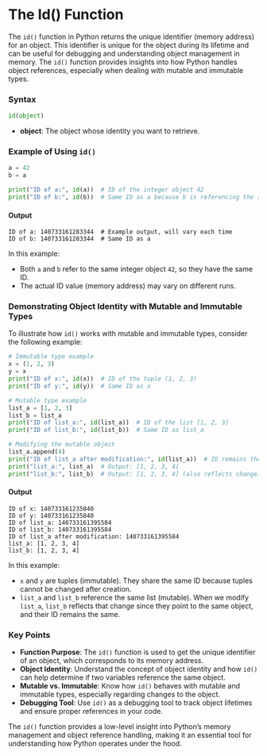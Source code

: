 # The Id() Function
The `id()` function in Python returns the unique identifier (memory address) for an object. This identifier is unique for the object during its lifetime and can be useful for debugging and understanding object management in memory. The `id()` function provides insights into how Python handles object references, especially when dealing with mutable and immutable types.

### Syntax

```python
id(object)
```

- **object**: The object whose identity you want to retrieve.

### Example of Using `id()`

```python
a = 42
b = a

print("ID of a:", id(a))  # ID of the integer object 42
print("ID of b:", id(b))  # Same ID as a because b is referencing the same object
```

#### Output

```
ID of a: 140733161283344  # Example output, will vary each time
ID of b: 140733161283344  # Same ID as a
```

In this example:
- Both `a` and `b` refer to the same integer object `42`, so they have the same ID.
- The actual ID value (memory address) may vary on different runs.

### Demonstrating Object Identity with Mutable and Immutable Types

To illustrate how `id()` works with mutable and immutable types, consider the following example:

```python
# Immutable type example
x = (1, 2, 3)
y = x
print("ID of x:", id(x))  # ID of the tuple (1, 2, 3)
print("ID of y:", id(y))  # Same ID as x

# Mutable type example
list_a = [1, 2, 3]
list_b = list_a
print("ID of list_a:", id(list_a))  # ID of the list [1, 2, 3]
print("ID of list_b:", id(list_b))  # Same ID as list_a

# Modifying the mutable object
list_a.append(4)
print("ID of list_a after modification:", id(list_a))  # ID remains the same
print("list_a:", list_a)  # Output: [1, 2, 3, 4]
print("list_b:", list_b)  # Output: [1, 2, 3, 4] (also reflects change)
```

#### Output

```
ID of x: 140733161235840
ID of y: 140733161235840
ID of list_a: 140733161395584
ID of list_b: 140733161395584
ID of list_a after modification: 140733161395584
list_a: [1, 2, 3, 4]
list_b: [1, 2, 3, 4]
```

In this example:
- `x` and `y` are tuples (immutable). They share the same ID because tuples cannot be changed after creation.
- `list_a` and `list_b` reference the same list (mutable). When we modify `list_a`, `list_b` reflects that change since they point to the same object, and their ID remains the same.

### Key Points 

- **Function Purpose**: The `id()` function is used to get the unique identifier of an object, which corresponds to its memory address.
- **Object Identity**: Understand the concept of object identity and how `id()` can help determine if two variables reference the same object.
- **Mutable vs. Immutable**: Know how `id()` behaves with mutable and immutable types, especially regarding changes to the object.
- **Debugging Tool**: Use `id()` as a debugging tool to track object lifetimes and ensure proper references in your code.

The `id()` function provides a low-level insight into Python’s memory management and object reference handling, making it an essential tool for understanding how Python operates under the hood.